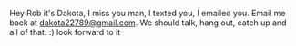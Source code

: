 Hey Rob it's Dakota, I miss you man, I texted you, I emailed you. Email me back at dakota22789@gmail.com.
We should talk, hang out, catch up and all of that.
:) look forward to it
